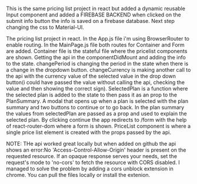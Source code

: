 This is the same pricing list project in react but added a dynamic reusable Input component and added a FIREBASE BACKEND when clicked on the submit info button the info is saved on a firebase database. Next step changing the css to Material-UI.


The pricing list project in react. In the App.js file i'm using BrowserRouter to enable routing. In the MainPage.js file both routes for Container and Form are added. Container file is the stateful file where the pricelist components are shown. Getting the api in the componentDidMount and adding the info to the state. changePeriod is changing the period in the state when there is a change in the dropdown button. changeCurrency is making another call to the api with the currency value of the selected value in the drop down button(i could have passed the value without calling the api, checking the value and then showing the correct sign). SelectedPlan is a function where the selected plan is added to the state to then pass it as an prop to the PlanSummary. A modal that opens up when a plan is selected with the plan summary and two buttons to continue or to go back. In the plan summary the values from selectedPlan are passed as a prop and used to explain the selected plan. By clicking continue the app redirects to /form with the help of react-router-dom where a form is shown. PriceList component is where a single price list element is created with the props passed by the api.

NOTE: THe api worked great locally but when added on github the api shows an error:No 'Access-Control-Allow-Origin' header is present on the requested resource. If an opaque response serves your needs, set the request's mode to 'no-cors' to fetch the resource with CORS disabled. I managed to solve the problem by adding a cors unblock extension in chrome. You can pull the files locally or install the extenion.
